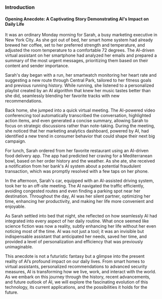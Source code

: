 ### Introduction

#### Opening Anecdote: A Captivating Story Demonstrating AI's Impact on Daily Life

It was an ordinary Monday morning for Sarah, a busy marketing executive in New York City. As she got out of bed, her smart home system had already brewed her coffee, set to her preferred strength and temperature, and adjusted the room temperature to a comfortable 72 degrees. The AI-driven virtual assistant on her smartphone had analyzed her emails and prepared a summary of the most urgent messages, prioritizing them based on their content and sender importance.

Sarah's day began with a run, her smartwatch monitoring her heart rate and suggesting a new route through Central Park, tailored to her fitness goals and previous running history. While running, she listened to a personalized playlist created by an AI algorithm that knew her music tastes better than she did, seamlessly blending her favorite tracks with new recommendations.

Back home, she jumped into a quick virtual meeting. The AI-powered video conferencing tool automatically transcribed the conversation, highlighted action items, and even generated a concise summary, allowing Sarah to focus on strategic discussions rather than note-taking. During the meeting, she noticed that her marketing analytics dashboard, powered by AI, had identified a new trend in consumer behavior that could shape their next big campaign.

For lunch, Sarah ordered from her favorite restaurant using an AI-driven food delivery app. The app had predicted her craving for a Mediterranean bowl, based on her order history and the weather. As she ate, she received a notification from her bank's AI system about a potential fraudulent transaction, which was promptly resolved with a few taps on her phone.

In the afternoon, Sarah's car, equipped with an AI-assisted driving system, took her to an off-site meeting. The AI navigated the traffic efficiently, avoiding congested routes and even finding a parking spot near her destination. Throughout the day, AI was her silent partner, optimizing her time, enhancing her productivity, and making her life more convenient and enjoyable.

As Sarah settled into bed that night, she reflected on how seamlessly AI had integrated into every aspect of her daily routine. What once seemed like science fiction was now a reality, subtly enhancing her life without her even noticing most of the time. AI was not just a tool; it was an invisible but indispensable assistant that anticipated her needs, saved her time, and provided a level of personalization and efficiency that was previously unimaginable.

This anecdote is not a futuristic fantasy but a glimpse into the present reality of AI’s profound impact on our daily lives. From smart homes to virtual assistants, personalized recommendations to advanced security measures, AI is transforming how we live, work, and interact with the world. As we embark on this journey through the history, recent advancements, and future outlook of AI, we will explore the fascinating evolution of this technology, its current applications, and the possibilities it holds for the future.